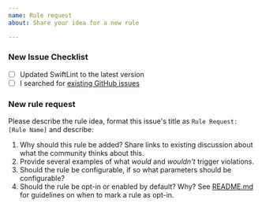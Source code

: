 ```yaml
---
name: Rule request
about: Share your idea for a new rule

---
```


### New Issue Checklist

- [ ] Updated SwiftLint to the latest version
- [ ] I searched for [existing GitHub issues](https://github.com/realm/SwiftLint/issues)

### New rule request

Please describe the rule idea, format
this issue's title as `Rule Request: [Rule Name]` and describe:

1. Why should this rule be added? Share links to existing discussion about what
   the community thinks about this.
2. Provide several examples of what _would_ and _wouldn't_ trigger violations.
3. Should the rule be configurable, if so what parameters should be configurable?
4. Should the rule be opt-in or enabled by default? Why?
   See [README.md](../README.md#opt-in-rules) for guidelines on when to mark a rule as opt-in.
